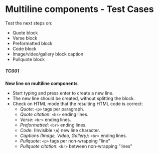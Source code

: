 
# Multiline components - Test Cases

Test the next steps on:
- Quote block
- Verse block
- Preformatted block
- Code block
- Image/video/gallery block caption
- Pullquote block

##### TC001

**New line on multiline components**

- Start typing and press enter to create a new line.
- The new line should be created, without splitting the block.
- Check on HTML mode that the resulting HTML code is correct:
  - *Quote*: `<p>` tags per paragraph.
  - *Quote citation*: `<br>` ending lines.
  - *Verse*: `<br>` ending lines.
  - *Preformatted*: `<br>` ending lines.
  - *Code*: (Invisible `\n`) new line character.
  - *Captions (Image, Video, Gallery)*: `<br>` ending lines.
  - *Pullquote*: `<p>` tags per non-wrapping "line"
  - *Pullquote citation*: `<br>` between non-wrapping "lines"


